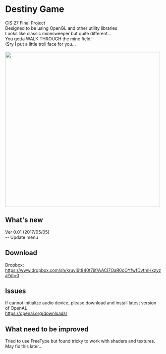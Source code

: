 # Destiny Game
CIS 27 Final Project</br>
Designed to be using OpenGL and other utility libraries</br>
Looks like classic minesweeper but quite different...</br>
You gotta WALK THROUGH the mine field!</br>
(Sry I put a little troll face for you...</br></br>
<img src="https://ccperalta-my.sharepoint.com/personal/10889537_cc_peralta_edu/_layouts/15/guestaccess.aspx?docid=1ced4ce86ae394380906411b962278f32&authkey=AbH65UZNrwl39E6TsX7ArCo" width="500" height="500"></img>

## What's new
Ver 0.01 (2017/05/05)</br>
-- Update menu</br>
## Download
Dropbox:</br>
https://www.dropbox.com/sh/kruvl6t840t7jif/AACI7OaR0cOYfwfDvtmHxzyza?dl=0
## Issues
If cannot initialize audio device, please download and install latest version of OpenAL</br>
https://openal.org/downloads/
## What need to be improved
Tried to use FreeType but found tricky to work with shaders and textures.</br>
May fix this later...</br>

